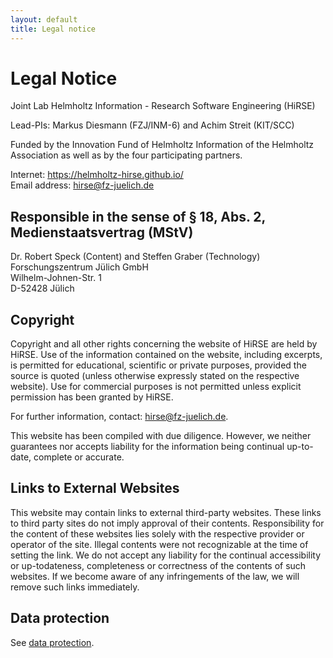 ```yaml
---
layout: default
title: Legal notice
---
```

# Legal Notice

Joint Lab Helmholtz Information - Research Software Engineering (HiRSE)

Lead-PIs: Markus Diesmann (FZJ/INM-6) and Achim Streit (KIT/SCC)

Funded by the Innovation Fund of Helmholtz Information of the Helmholtz Association as well as by the four participating partners.

Internet: <https://helmholtz-hirse.github.io/><br>
Email address: <hirse@fz-juelich.de>


## Responsible in the sense of § 18, Abs. 2, Medienstaatsvertrag (MStV)

Dr. Robert Speck (Content) and Steffen Graber (Technology)<br>
Forschungszentrum Jülich GmbH <br>
Wilhelm-Johnen-Str. 1 <br>
D-52428 Jülich

## Copyright

Copyright and all other rights concerning the website of HiRSE are held by HiRSE. Use of the information contained on the website, including excerpts, is permitted for educational, scientific or private purposes, provided the source is quoted (unless otherwise expressly stated on the respective website). Use for commercial purposes is not permitted unless explicit permission has been granted by HiRSE.

For further information, contact: <hirse@fz-juelich.de>.

This website has been compiled with due diligence. However, we neither guarantees nor accepts liability for the information being continual up-to-date, complete or accurate.

## Links to External Websites

This website may contain links to external third-party websites. These links to third party sites do not imply approval of their contents. Responsibility for the content of these websites lies solely with the respective provider or operator of the site. Illegal contents were not recognizable at the time of setting the link. We do not accept any liability for the continual accessibility or up-todateness, completeness or correctness of the contents of such websites. If we become aware of any infringements of the law, we will remove such links immediately.

## Data protection

See [data protection](https://docs.github.com/en/site-policy/privacy-policies/github-data-protection-agreement).
